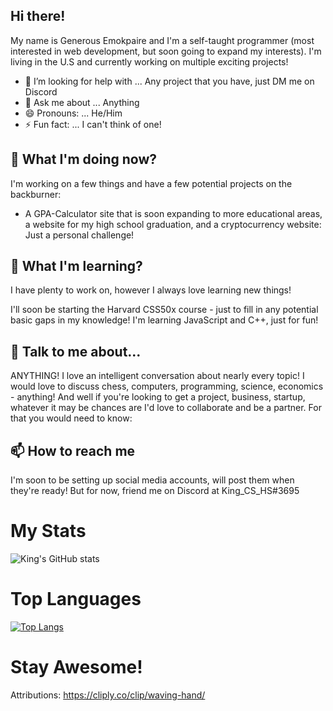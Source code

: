 ## Hi there!

My name is Generous Emokpaire and I'm a self-taught programmer (most interested in web development, but soon going to expand my interests). I'm living in the U.S and currently working on multiple exciting projects! 

- 🤔 I’m looking for help with ... Any project that you have, just DM me on Discord
- 💬 Ask me about ... Anything
- 😄 Pronouns: ... He/Him
- ⚡ Fun fact: ... I can't think of one!

## 🔭 What I'm doing now?

I'm working on a few things and have a few potential projects on the backburner:

- A GPA-Calculator site that is soon expanding to more educational areas, a website for my high school graduation, and a cryptocurrency website: Just a personal challenge!

## 🌱  What I'm learning?

I have plenty to work on, however I always love learning new things!

I'll soon be starting the Harvard CSS50x course - just to fill in any potential basic gaps in my knowledge!
I'm learning JavaScript and C++, just for fun!

## 💬 Talk to me about...

ANYTHING! I love an intelligent conversation about nearly every topic! I would love to discuss chess, computers, programming, science, economics - anything! And well if you're looking to get a project, business, startup, whatever it may be chances are I'd love to collaborate and be a partner. For that you would need to know:

## 📫  How to reach me

I'm soon to be setting up social media accounts, will post them when they're ready!
But for now, friend me on Discord at King_CS_HS#3695
# My Stats
![King's GitHub stats](https://github-readme-stats.vercel.app/api?username=theKing-coder68&show_icons=true&theme=cobalt)

# Top Languages
[![Top Langs](https://github-readme-stats.vercel.app/api/top-langs/?username=theKing-coder68&layout=compact&theme=cobalt)](https://github.com/anuraghazra/github-readme-stats)

# Stay Awesome!


Attributions:
https://cliply.co/clip/waving-hand/
